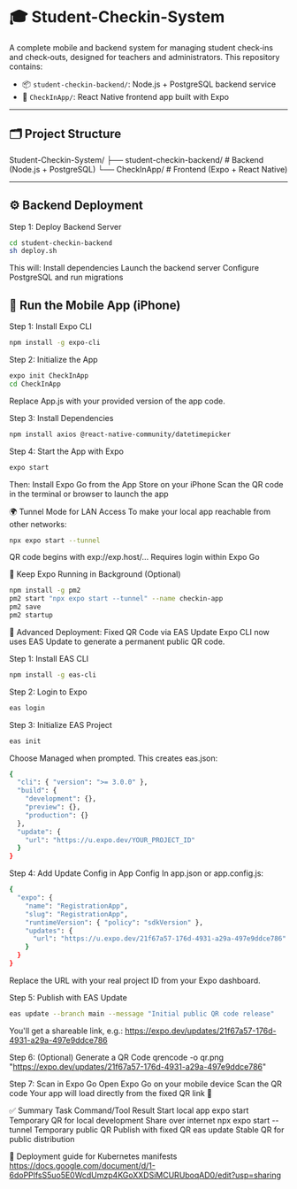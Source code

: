 # 🎓 Student-Checkin-System

A complete mobile and backend system for managing student check‑ins and check‑outs, designed for teachers and administrators. This repository contains:

- 📦 `student-checkin-backend/`: Node.js + PostgreSQL backend service  
- 📱 `CheckInApp/`: React Native frontend app built with Expo  

---

## 🗂 Project Structure

Student-Checkin-System/
├── student-checkin-backend/ # Backend (Node.js + PostgreSQL)
└── CheckInApp/ # Frontend (Expo + React Native)


---

## ⚙️ Backend Deployment

Step 1: Deploy Backend Server
```bash
cd student-checkin-backend
sh deploy.sh
```

This will:
Install dependencies
Launch the backend server
Configure PostgreSQL and run migrations

## 📱 Run the Mobile App (iPhone)

Step 1: Install Expo CLI
```bash
npm install -g expo-cli
```

Step 2: Initialize the App
```bash
expo init CheckInApp
cd CheckInApp
```
Replace App.js with your provided version of the app code.


Step 3: Install Dependencies
```bash
npm install axios @react-native-community/datetimepicker
```

Step 4: Start the App with Expo
```bash
expo start
```

Then:
Install Expo Go from the App Store on your iPhone
Scan the QR code in the terminal or browser to launch the app

🌍 Tunnel Mode for LAN Access
To make your local app reachable from other networks:
```bash
npx expo start --tunnel
```
QR code begins with exp://exp.host/...
Requires login within Expo Go

🔁 Keep Expo Running in Background (Optional)
```bash
npm install -g pm2
pm2 start "npx expo start --tunnel" --name checkin-app
pm2 save
pm2 startup
```

🚀 Advanced Deployment: Fixed QR Code via EAS Update
Expo CLI now uses EAS Update to generate a permanent public QR code.

Step 1: Install EAS CLI
```bash
npm install -g eas-cli
```

Step 2: Login to Expo
```bash
eas login
```

Step 3: Initialize EAS Project
```bash
eas init
```
Choose Managed when prompted. This creates eas.json:
```bash
{
  "cli": { "version": ">= 3.0.0" },
  "build": {
    "development": {},
    "preview": {},
    "production": {}
  },
  "update": {
    "url": "https://u.expo.dev/YOUR_PROJECT_ID"
  }
}
```

Step 4: Add Update Config in App Config
In app.json or app.config.js:
```bash
{
  "expo": {
    "name": "RegistrationApp",
    "slug": "RegistrationApp",
    "runtimeVersion": { "policy": "sdkVersion" },
    "updates": {
      "url": "https://u.expo.dev/21f67a57-176d-4931-a29a-497e9ddce786"
    }
  }
}
```
Replace the URL with your real project ID from your Expo dashboard.

Step 5: Publish with EAS Update
```bash
eas update --branch main --message "Initial public QR code release"
```
You'll get a shareable link, e.g.:
https://expo.dev/updates/21f67a57-176d-4931-a29a-497e9ddce786

Step 6: (Optional) Generate a QR Code
qrencode -o qr.png "https://expo.dev/updates/21f67a57-176d-4931-a29a-497e9ddce786"

Step 7: Scan in Expo Go
Open Expo Go on your mobile device
Scan the QR code
Your app will load directly from the fixed QR link 🎉

✅ Summary
Task	Command/Tool	Result
Start local app	expo start	Temporary QR for local development
Share over internet	npx expo start --tunnel	Temporary public QR
Publish with fixed QR	eas update	Stable QR for public distribution


🚀 Deployment guide for Kubernetes manifests
https://docs.google.com/document/d/1-6doPPlfsS5uo5E0WcdUmzp4KGoXXDSiMCURUboqAD0/edit?usp=sharing
